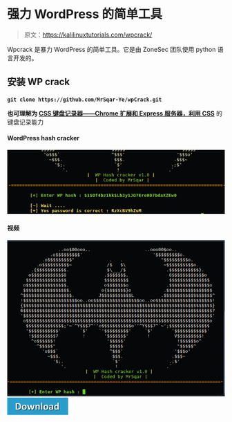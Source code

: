 # 强力 WordPress 的简单工具

> 原文：<https://kalilinuxtutorials.com/wpcrack/>

Wpcrack 是暴力 WordPress 的简单工具。它是由 ZoneSec 团队使用 python 语言开发的。

## **安装 WP crack**

**`git clone https://github.com/MrSqar-Ye/wpCrack.git`**

**也可理解为 [CSS 键盘记录器——Chrome 扩展和 Express 服务器，利用 CSS](https://kalilinuxtutorials.com/css-keylogger-chrome-exploits-keylogging/)** 的键盘记录能力

#### **WordPress hash cracker**

![](img/23f09d6751a0824d59937498db89dce1.png)

#### **视频**
[![](img/9543c6ef81d90a17697924a0281dc2db.png)](https://github.com/MrSqar-Ye/wpCrack)[![](img/d861a9096555aeb1980fc054015933d7.png)](https://github.com/MrSqar-Ye/wpCrack)